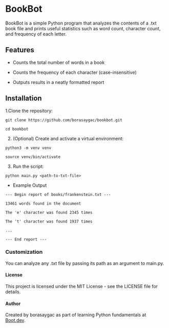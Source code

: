 # BookBot

BookBot is a simple Python program that analyzes the contents of a .txt book file and prints useful statistics such as word count, character count, and frequency of each letter.

## Features

* Counts the total number of words in a book

* Counts the frequency of each character (case-insensitive)

* Outputs results in a neatly formatted report

## Installation

1.Clone the repository:

```git clone https://github.com/borasaygac/bookbot.git```

```cd bookbot```

2. (Optional) Create and activate a virtual environment:

```python3 -m venv venv```

```source venv/bin/activate```

3. Run the script:

```python main.py <path-to-txt-file>```

* Example Output

```--- Begin report of books/frankenstein.txt ---```

```13461 words found in the document```

```The 'e' character was found 2345 times```

```The 't' character was found 1937 times```

```...```

```--- End report ---```

### Customization

You can analyze any .txt file by passing its path as an argument to main.py.

#### License

This project is licensed under the MIT License - see the LICENSE file for details.

#### Author

Created by borasaygac as part of learning Python fundamentals at [Boot.dev](https://www.boot.dev).
